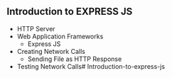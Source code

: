 ## Introduction to EXPRESS JS

- HTTP Server
- Web Application Frameworks
    - Express JS
- Creating Network Calls
    - Sending File as HTTP Response
- Testing Network Calls# Introduction-to-express-js
